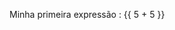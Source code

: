 
<!DOCTYPE html>

<html>

<script src="https://ajax.googleapis.com/ajax/libs/angularjs/1.6.9/angular.min.js"

></script>

<body>

<div>

<p>Minha primeira expressão : {{ 5 + 5 }}</p>

</div>

</body>

</html>

<!--
**IaraSelva/IaraSelva** is a ✨ _special_ ✨ repository because its `README.md` (this file) appears on your GitHub profile.

Here are some ideas to get you started:

- 🔭 Desenvolvimento Back-end em Java com Spring
- 🌱 I’m currently learning Java
- 👯 I’m looking to collaborate on ...
- 🤔 I’m looking for help with ...
- 💬 Ask me about ...
- 📫 How to reach me: ...
- 😄 Pronouns: ...
- ⚡ Fun fact: ...
-->
